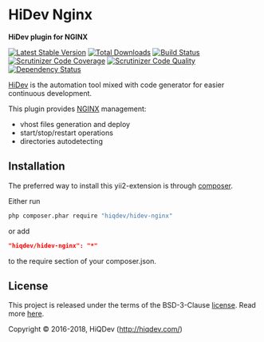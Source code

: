 # HiDev Nginx

**HiDev plugin for NGINX**

[![Latest Stable Version](https://poser.pugx.org/hiqdev/hidev-nginx/v/stable)](https://packagist.org/packages/hiqdev/hidev-nginx)
[![Total Downloads](https://poser.pugx.org/hiqdev/hidev-nginx/downloads)](https://packagist.org/packages/hiqdev/hidev-nginx)
[![Build Status](https://img.shields.io/travis/hiqdev/hidev-nginx.svg)](https://travis-ci.org/hiqdev/hidev-nginx)
[![Scrutinizer Code Coverage](https://img.shields.io/scrutinizer/coverage/g/hiqdev/hidev-nginx.svg)](https://scrutinizer-ci.com/g/hiqdev/hidev-nginx/)
[![Scrutinizer Code Quality](https://img.shields.io/scrutinizer/g/hiqdev/hidev-nginx.svg)](https://scrutinizer-ci.com/g/hiqdev/hidev-nginx/)
[![Dependency Status](https://www.versioneye.com/php/hiqdev:hidev-nginx/dev-master/badge.svg)](https://www.versioneye.com/php/hiqdev:hidev-nginx/dev-master)

[HiDev] is the automation tool mixed with
code generator for easier continuous development.

This plugin provides [NGINX] management:

- vhost files generation and deploy
- start/stop/restart operations
- directories autodetecting

[hidev]: https://github.com/hiqdev/hidev
[nginx]: https://nginx.com/

## Installation

The preferred way to install this yii2-extension is through [composer](http://getcomposer.org/download/).

Either run

```sh
php composer.phar require "hiqdev/hidev-nginx"
```

or add

```json
"hiqdev/hidev-nginx": "*"
```

to the require section of your composer.json.

## License

This project is released under the terms of the BSD-3-Clause [license](LICENSE).
Read more [here](http://choosealicense.com/licenses/bsd-3-clause).

Copyright © 2016-2018, HiQDev (http://hiqdev.com/)
